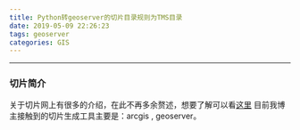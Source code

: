 ```yaml
---
title: Python转geoserver的切片目录规则为TMS目录
date: 2019-05-09 22:26:23
tags: geoserver
categories: GIS
---
```


***

### 切片简介
关于切片网上有很多的介绍，在此不再多余赘述，想要了解可以看<a href="https://segmentfault.com/a/1190000011276788" target="_blank">这里</a>
目前我博主接触到的切片生成工具主要是：arcgis , geoserver。


<!--more-->